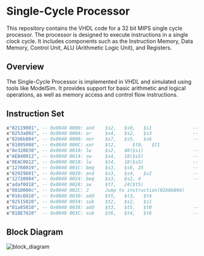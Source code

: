 # Single-Cycle Processor

This repository contains the VHDL code for a 32 bit MIPS single cycle processor. The processor is designed to execute instructions in a single clock cycle. It includes components such as the Instruction Memory, Data Memory, Control Unit, ALU (Arithmetic Logic Unit), and Registers.
## Overview

The Single-Cycle Processor is implemented in VHDL and simulated using tools like ModelSim. It provides support for basic arithmetic and logical operations, as well as memory access and control flow instructions.

## Instruction Set

```vhdl
x"02119001", -- 0x0040 0000: and    $s2,   $s0,   $s1				-- write on $S2 x"00000000"
x"0253a002", -- 0x0040 0004: or     $s4,   $s2,   $s3				-- write on $S4 x"00000036"
x"02b6b804", -- 0x0040 0008: nor    $s7,   $s5,   $s6				-- 
x"01095008", -- 0x0040 000C: xor    $t2,	  $t0,   $t1			
x"8e320030", -- 0x0040 0010: lw     $s2,   48($s1)					-- write on $S2 x"00000000"
x"AEB40012", -- 0x0040 0014: sw     $s4,   18($s5)					-- write on 20th location x"00000036"
x"8EAC0012", -- 0x0040 0018: lw     $t4,   18($s5)					-- write on $t4 x"00000036"
x"12760019", -- 0x0040 001C: beq    $s3,   $s6, 25					-- go to 0x0040 0020 instruction
x"02929801", -- 0x0040 0020: and    $s3,   $s4,   $s2				-- write on $S3 x"00000000"
x"12720004", -- 0x0040 0024: beq    $s3,   $s2, 4					-- go to 0x0040 0038 instruction
x"adaf0018", -- 0x0040 0028: sw     $t7,   24($t5)
x"0810000c", -- 0x0040 002C: J      Jump to instruction(02b6b804)
x"016c6810", -- 0x0040 0030: add    $t5,   $t3,   $t4
x"02515020", -- 0x0040 0034: sub    $t2,   $s2,   $s1
x"01a85810", -- 0x0040 0038: add    $t3,   $t5,   $t0				-- write on $t3 x"0000003E"
x"018E7820"  -- 0x0040 003C: sub    $t6,   $t4,   $t6				-- write on $t6 x"0000000A"
```

## Block Diagram

![block_diagram](https://github.com/mohamedabdallah82/Single-Cycle-Processor/blob/main/docs/block_diagram.png) 
